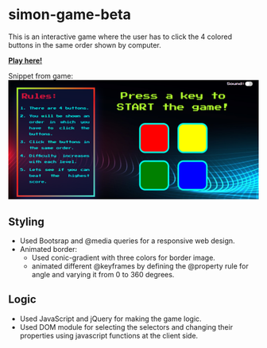 # simon-game-beta
This is an interactive game where the user has to click the 4 colored buttons in the same order shown by computer.

[**Play here!**](https://nikzero6.github.io/simon-game-beta/)

Snippet from game:
![Game Snippet](/images/image.png)

## Styling
- Used Bootsrap and @media queries for a responsive web design.
- Animated border:
  - Used conic-gradient with three colors for border image.
  - animated different @keyframes by defining the @property rule for angle and varying it from 0 to 360 degrees.

## Logic
- Used JavaScript and jQuery for making the game logic.
- Used DOM module for selecting the selectors and changing their properties using javascript functions at the client side.



